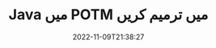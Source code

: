 ---
############################# Static ############################
layout: "auto-gen-editor"
date: 2022-11-09T21:38:27
draft: false
otherformats: doc docx docm dotx xls xlsx xlsm ppt pptx pptm mobi epub html mhtml txt xml csv rtf odt msg

############################# Head ############################
head_title: "POTM ایڈیٹر — POTM میں Java میں ترمیم کریں"
head_description: "کوڈ کی چند سطروں کا استعمال کرتے ہوئے Java میں POTM میں ترمیم کیسے کی جائے؟ 30+ فائل فارمیٹس میں ترمیم، اپ ڈیٹ اور محفوظ کرنے کے لیے GroupDocs دستاویزات پر کارروائی کرنے والے APIs کا استعمال کریں۔"

############################# Header ############################
title: "Java میں POTM میں ترمیم کریں"
description: "مائیکروسافٹ یا اوپن آفس جیسے کسی سافٹ ویئر کے استعمال کے بغیر، Java APIs کے لیے سرور سائڈ GroupDocs.Editor کا استعمال کرتے ہوئے مؤثر اور مضبوط POTM ترمیم۔"
bg_image: "https://cms.admin.containerize.com/templates/aspose/App_Themes/V3/images/bg/header1.png"
bg_overlay: false
button:
    enable: true
    icon: "fas fa-arrow-down"
    label: "مفت ٹرائل ڈاؤن لوڈ کریں۔"
    link: "https://downloads.groupdocs.com/editor/java"

############################# SubMenu ############################
submenu:
    enable: true

    left:
        img_alt: "GroupDocs.Editor for Java"
        image: "https://cms.admin.containerize.com/templates/groupdocs/images/product-logos/90x90-noborder/groupdocs-editor-java.png"
        product: "GroupDocs.Editor"
        platform: "Java"

    middle:
        button:

            # button loop
            - link: "https://apireference.groupdocs.com/editor/java"
              text: "API حوالہ"

            # button loop
            - link: "https://github.com/groupdocs-editor"
              text: "کوڈ کی مثالیں۔"

            # button loop
            - link: "https://products.groupdocs.app/editor/family"
              text: "لائیو ڈیمو"

            # button loop
            - link: "https://purchase.groupdocs.com/pricing/editor/java"
              text: "قیمتوں کا تعین"

    right:
        link_download: "https://downloads.groupdocs.com/editor"
        link_learn: "https://docs.groupdocs.com/editor/java"
        link_buy: "https://purchase.groupdocs.com"

############################# About ############################
about:
    enable: true
    title: "GroupDocs.Editor for Java API کے بارے میں"
    content: |
        [GroupDocs.Editor for Java](/ur/editor/java/) API Microsoft Word، Excel، PowerPoint، Open Office دستاویزات اور پیشکشوں میں ترمیم کرنے کا صحیح انتخاب ہے۔ GroupDocs.Editor ایک اسٹینڈ ایلون API ہے جو سرور سائیڈ اور بیک اینڈ سسٹمز کے لیے موزوں ہے جہاں اعلی کارکردگی کی ضرورت ہوتی ہے۔ یہ مائیکروسافٹ یا اوپن آفس جیسے کسی سافٹ ویئر پر منحصر نہیں ہے۔

############################# Steps ############################
steps:
    enable: true
    title_left: "Java میں POTM میں ترمیم کرنے کے مراحل"
    content_left: |
        [GroupDocs.Editor for Java](/ur/editor/java/) ڈویلپرز کو کوڈ کی چند سطروں کا استعمال کرتے ہوئے POTM فائلوں میں ترمیم کرنے کا ایک آسان اور سیدھا طریقہ فراہم کرتا ہے۔
        * لازمی فائل پاتھ یا بائٹ سٹریم اور اختیاری `PresentationLoadOptions` کلاس کے ساتھ `Editor` کلاس کی مثال بنائیں اور POTM فائل لوڈ کریں۔
        * POTM فائل فارمیٹ کے لیے `PresentationEditOptions` کلاس مثال بنائیں اور سیٹ کریں
        * 'Editor.Edit()' طریقہ کو کال کریں اور HTML فارمیٹ میں POTM دستاویز حاصل کریں جو کسی بھی WYSIWYG ایڈیٹر کے ساتھ آسانی سے قابل تدوین ہو۔
        * 'Editor.Save()' طریقہ کو کال کریں اور 'PresentationSaveOptions' کلاس کا استعمال کرتے ہوئے ترمیم شدہ POTM فائل کو محفوظ کریں

        
    title_right: "سسٹم کے تقاضے"
    content_right: |
        GroupDocs.Editor for Java APIs کے ساتھ ایک بنیادی دستاویز کی تدوین چند آسان مراحل کو نافذ کر کے کی جا سکتی ہے۔ ہمارے APIs تمام بڑے پلیٹ فارمز اور آپریٹنگ سسٹمز پر تعاون یافتہ ہیں۔ ذیل کے کوڈ پر عمل کرنے سے پہلے، براہ کرم یقینی بنائیں کہ آپ کے سسٹم پر درج ذیل شرائط انسٹال ہیں۔

        * آپریٹنگ سسٹمز: مائیکروسافٹ ونڈوز، لینکس، میک او ایس
        * ترقیاتی ماحول: NetBeans, IntelliJ IDEA, Eclipse
        * فریم ورکس: Java 7 (1.7) and above
        * [Maven](https://repository.groupdocs.com/editor/) سے ڈاؤن لوڈ کردہ GroupDocs.Editor for Java کا تازہ ترین ورژن حاصل کریں۔
        
    code: |        
        ```java
        // Load the POTM file into Editor with the optional PresentationLoadOptions
        Editor editor = new Editor("source.potm", new PresentationLoadOptions());

        // Create and adjust the edit options
        PresentationEditOptions editOptions = new PresentationEditOptions();
        editOptions.setSlideNumber(1);//select a slide to edit

        // Open input POTM document for edit — obtain an intermediate document, that can be edited
        EditableDocument beforeEdit = editor.edit(editOptions);

        // Grab POTM document content and associated resources from editable document
        string content = beforeEdit.getEmbeddedHtml();

        // Send the content to WYSIWYG-editor, edit it there, and send edited content back to the server-side
        // This step simulates a such operation
        string updatedContent = content.replace("Title", "Edited Title");

        // Grab edited content and resources from WYSIWYG-editor and create a new EditableDocument instance from it
        EditableDocument afterEdit = EditableDocument.fromMarkup(updatedContent, null);

        // Create a save options and select a desired output format
        PresentationSaveOptions saveOptions = new PresentationSaveOptions(PresentationFormats.Potm);

        // Save edited POTM document to the file
        editor.save(afterEdit, "edited.potm", saveOptions);
        ```
        
############################# Demos ############################
demos:
    enable: true
    title: "POTM ایڈیٹر لائیو ڈیمو"
    content: |
        [GroupDocs.Editor Live Demos](https://products.groupdocs.app/editor/family) ویب سائٹ پر جا کر ابھی POTM میں ترمیم کریں۔
        لائیو ڈیمو کے درج ذیل فوائد ہیں۔
        
############################# More Formats ############################
more_formats:
    enable: true
    title: "دوسرے معاون ایڈیٹرز"
    content: |
        آپ دوسرے فائل فارمیٹس میں بھی ترمیم کر سکتے ہیں۔ براہ کرم ذیل میں مکمل فہرست دیکھیں۔


############################# Back to top ###############################
back_to_top:
    enable: true
---